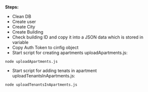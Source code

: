**Steps:** 
* Clean DB
* Create user
* Create City
* Create Building
* Check building ID and copy it into a JSON data which is stored in variable
* Copy Auth Token to cinfig object
* Start script for creating apartments uploadApartments.js:
 
`node uploadApartments.js`

* Start script for adding tenats in apartment uploadTenantsInApartments.js:

`node uploadTenantsInApartments.js`
